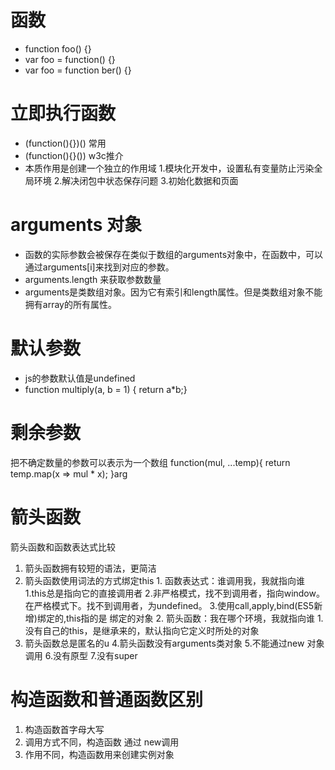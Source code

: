 # 函数
 - function foo() {}
 - var foo = function() {}
 - var foo = function ber() {}

# 立即执行函数
 - (function(){})()    常用
 - (function(){}())    w3c推介
 - 本质作用是创建一个独立的作用域
    1.模块化开发中，设置私有变量防止污染全局环境
    2.解决闭包中状态保存问题
    3.初始化数据和页面

# arguments 对象
 - 函数的实际参数会被保存在类似于数组的arguments对象中，在函数中，可以通过arguments[i]来找到对应的参数。
 - arguments.length 来获取参数数量
 - arguments是类数组对象。因为它有索引和length属性。但是类数组对象不能拥有array的所有属性。

# 默认参数
 - js的参数默认值是undefined
 - function multiply(a, b = 1) { return a*b;}

# 剩余参数
  把不确定数量的参数可以表示为一个数组
  function(mul, ...temp){ return temp.map(x => mul * x); }arg

# 箭头函数
 箭头函数和函数表达式比较
  1. 箭头函数拥有较短的语法，更简洁
  2. 箭头函数使用词法的方式绑定this
	1. 函数表达式：谁调用我，我就指向谁
		1.this总是指向它的直接调用者
		2.非严格模式，找不到调用者，指向window。在严格模式下。找不到调用者，为undefined。
		3.使用call,apply,bind(ES5新增)绑定的,this指的是 绑定的对象
	2. 箭头函数：我在哪个环境，我就指向谁
		1.没有自己的this，是继承来的，默认指向它定义时所处的对象
 3. 箭头函数总是匿名的u
 4.箭头函数没有arguments类对象
 5.不能通过new 对象调用
 6.没有原型
 7.没有super
 
 # 构造函数和普通函数区别
 1. 构造函数首字母大写
 2. 调用方式不同，构造函数 通过 new调用
 3. 作用不同，构造函数用来创建实例对象





